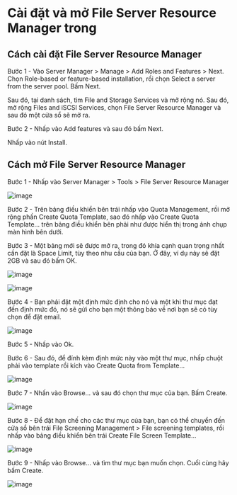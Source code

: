 # Cài đặt và mở File Server Resource Manager trong

## Cách cài đặt File Server Resource Manager

Bước 1 - Vào Server Manager > Manage > Add Roles and Features > Next. Chọn Role-based or feature-based installation, rồi chọn Select a server from the server pool. Bấm Next.

Sau đó, tại danh sách, tìm File and Storage Services và mở rộng nó. Sau đó, mở rộng Files and iSCSI Services, chọn File Server Resource Manager và sau đó một cửa sổ sẽ mở ra.

Bước 2 - Nhấp vào Add features và sau đó bấm Next.

Nhấp vào nút Install.

## Cách mở File Server Resource Manager

Bước 1 - Nhấp vào Server Manager > Tools > File Server Resource Manager

![image](https://user-images.githubusercontent.com/62273292/163294277-9d3d07f5-1772-44dd-9b66-d5a34b133b1a.png)

Bước 2 - Trên bảng điều khiển bên trái nhấp vào Quota Management, rồi mở rộng phần Create Quota Template, sao đó nhấp vào Create Quota Template… trên bảng điều khiển bên phải như được hiển thị trong ảnh chụp màn hình bên dưới.

Bước 3 - Một bảng mới sẽ được mở ra, trong đó khía cạnh quan trọng nhất cần đặt là Space Limit, tùy theo nhu cầu của bạn. Ở đây, ví dụ này sẽ đặt 2GB và sau đó bấm OK.

![image](https://user-images.githubusercontent.com/62273292/163294544-1e7fa81b-7460-4f7e-9f5f-aa6030d77950.png)

![image](https://user-images.githubusercontent.com/62273292/163294835-f031b9e0-4861-4dd8-8613-3c142f6d1ca4.png)


Bước 4 - Bạn phải đặt một định mức định cho nó và một khi thư mục đạt đến định mức đó, nó sẽ gửi cho bạn một thông báo về nơi bạn sẽ có tùy chọn để đặt email.

![image](https://user-images.githubusercontent.com/62273292/163295666-9dd672d2-ef25-4673-854f-7585e6e0bed1.png)

Bước 5 - Nhấp vào Ok.

Bước 6 - Sau đó, để đính kèm định mức này vào một thư mục, nhấp chuột phải vào template rồi kích vào Create Quota from Template…

![image](https://user-images.githubusercontent.com/62273292/163295823-b698df11-ac37-4edf-991b-7828b58e1885.png)

Bước 7 - Nhấn vào Browse… và sau đó chọn thư mục của bạn. Bấm Create.

![image](https://user-images.githubusercontent.com/62273292/163295966-22a42393-e77a-4567-9f19-c6716c722f34.png)

Bước 8 - Để đặt hạn chế cho các thư mục của bạn, bạn có thể chuyển đến cửa sổ bên trái File Screening Management > File screening templates, rồi nhấp vào bảng điều khiển bên trái Create File Screen Template…

![image](https://user-images.githubusercontent.com/62273292/163296705-619c03f2-ebc1-45db-8c5a-52e02e0d43d0.png)

Bước 9 - Nhấp vào Browse… và tìm thư mục bạn muốn chọn. Cuối cùng hãy bấm Create.

![image](https://user-images.githubusercontent.com/62273292/163302301-9c29f703-ad1f-45e9-8260-ab33fcf866d2.png)





























